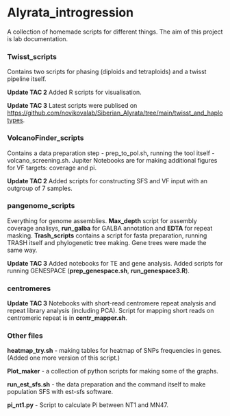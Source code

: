 # Alyrata_introgression

A collection of homemade scripts for different things. The aim of this project is lab documentation.

### Twisst_scripts

Contains two scripts for phasing (diploids and tetraploids) and a twisst pipeline itself.

**Update TAC 2**  Added R scripts for visualisation. 

**Update TAC 3**  Latest scripts were publised on https://github.com/novikovalab/Siberian_Alyrata/tree/main/twisst_and_haplotypes.

### VolcanoFinder_scripts

Contains a data preparation step - prep_to_pol.sh, running the tool itself - volcano_screening.sh. Jupiter Notebooks are for making additional figures for VF targets: coverage and pi.

**Update TAC 2**  Added scripts for constructing SFS and VF input with an outgroup of 7 samples.

### pangenome_scripts

Everything for genome assemblies. **Max\_depth** script for assembly coverage analisys, **run\_galba** for GALBA annotation and **EDTA** for repeat masking. **Trash_scripts** contains a script for fasta preparation, running TRASH itself and phylogenetic tree making. Gene trees were made the same way. 

**Update TAC 3** Added notebooks for TE and gene analysis. Added scripts for running GENESPACE (**prep_genespace.sh**, **run_genespace3.R**).

### centromeres

**Update TAC 3** Notebooks with short-read centromere repeat analysis and repeat library analysis (including PCA). Script for mapping short reads on centromeric repeat is in **centr_mapper.sh**.

### Other files

**heatmap_try.sh** - making tables for heatmap of SNPs frequencies in genes. (Added one more version of this script.)

**Plot_maker** - a collection of python scripts for making some of the graphs.

**run_est_sfs.sh** - the data preparation and the command itself to make population SFS with est-sfs software.

**pi_nt1.py** - Script to calculate Pi between NT1 and MN47.

